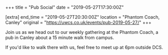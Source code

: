 +++
title = "Pub Social"
date = "2019-05-27T17:30:00Z"

[extra]
end_time = "2019-05-27T20:30:00Z"
location = "Phantom Coach, Canley"
original = "https://uwcs.co.uk/events/pub-2019-05-27/"
+++

Join us as we head out to our weekly gathering at the Phantom Coach, a pub in Canley about a 15 minute walk from campus.

If you'd like to walk there with us, feel free to meet up at 6pm outside DCS.

